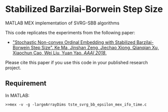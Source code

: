 # Stabilized Barzilai-Borwein Step Size
MATLAB MEX implementation of SVRG-SBB algorithms

This code replicates the experiments from the following paper:

- ["Stochastic Non-convex Ordinal Embedding with Stabilized Barzilai-Borwein Step Size". Ke Ma, Jinshan Zeng, Jiechao Xiong, Qianqian Xu, Xiaochun Cao, Wei Liu, Yuan Yao. _AAAI 2018_.]()

Please cite this paper if you use this code in your published research project.

## Requirement
In MATLAB:
``` 
>>mex -v -g -largeArrayDims tste_svrg_bb_epsilon_mex_ifo_time.c
```